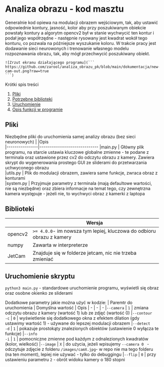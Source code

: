# Analiza obrazu - kod masztu

Generalnie kod opiewa na modulacji obrazem wejściowym, tak, aby ustawić odpowiednie kontury, jasność, kolor aby przy poszukiwanym obiekcie powstały kontury a algorytm opencv2 był w stanie wychwycić ten kontur i podał jego współrzędne - następnie rysowany jest kwadrat wokół tego konturu, co pozwala na późniejsze wyszukanie koloru.
W trakcie pracy jest dodawanie sieci neurowonych i trenowanie własnego modelu rozpoznawania obrazu, tak, aby mógł przechwycić poszukiwany obiekt.

```
![Zrzut ekranu działającego programu](```
https://github.com/zarool/analiza_obrazu_pk/blob/main/dokumentacja/new-cam-out.png?raw=true
```)
```

Krótki spis treści
1. [ Pliki ](#files)  
2. [Potrzebne biblioteki](#dependencies)
3. [ Uruchomienie ](#usage)
4. [Opis funkcji w programie](#functions)
   
<a name="files"></a>
## Pliki
Niezbędne pliki do uruchomienia samej analizy obrazu (bez sieci neuronowych)
|                |Opis                          
|----------------|------------------------------
|main.py				 | Główny plik programu, na starcie ustawia kluczowe globalne zmienne - te podane z terminala oraz ustawione przez cv2 do odczytu obrazu z kamery. Zawiera skrypt do wygenerowania prostego GUI ze sliderami do przetwarzania uchwyconego obrazu          
|utils.py        | Plik do modulacji obrazem, zawiera same funkcje, zwraca obraz z konturami            
|system.py       | Przyjmuje parametry z terminala (mają defaultowe wartości, nie są niezbędne) oraz zbiera informacje na temat tego, czy zewnętrzna kamera występuje - jeżeli nie, to wychwyci obraz z kamerki z laptopa

<a name="dependencies"></a>
## Biblioteki
|                |Wersja                          
|----------------|------------------------------
|opencv2				 | `>= 4.0.0`- im nowsza tym lepiej, kluczowa do odbioru obrazu z kamery           
|numpy        	 |	Zawarta w interpreterze           
|JetCam          | Znajduje się w folderze jetcam, nic nie trzeba zmieniać


<a name="usage"></a>
## Uruchomienie skryptu

`python3 main.py` - standardowe uruchomienie programu, wyświetli się obraz oraz osobne okienko ze sliderami

Dodatkowe parametry jakie można użyć w kodzie:
| Paremtr do uruchomienia | Domyślna wartość | Opis
| - | - | -
|`--camera` | `1` | zmiana odczytu obrazu z kamery (wartość 1) lub ze zdjęć (wartość 0)
|`--contour` <br> `-c` | `0` | wyświetlenie się dodatkowego okna z efektem dilation (gdy ustawimy wartość 1) - używane do lepszej modulacji obrazem
|`--detect` <br> `-d` | `1` | pokazuje prostokąty znalezionych obiektów (ustawienie 0 wyłącza te funkcje)
|`--info` <br> `-i` | `1` | pomocniczne zmienne pod każdym z odnalezionych kwadratów (kolor, wielkość)
|`--image` | `X` | do użycia, jeżeli wpisujemy `--camera 0 ` - odczytuje zdjęcie z folderu `/images/camX.jpg`- w repo nie ma tego folderu (na ten moment), lepiej nie używać - tylko do debuggingu 
|`--flip` | `0` | przy ustawieniu parametru `2` - obrót widoku kamery o 180 stopni

